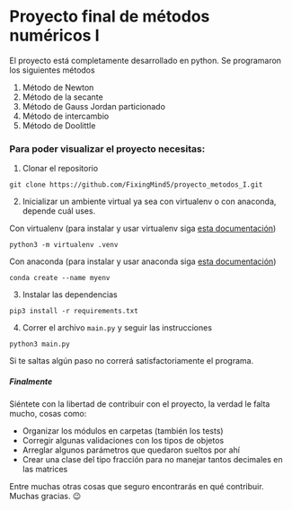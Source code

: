 # Proyecto final de métodos numéricos I

El proyecto está completamente desarrollado en python.
Se programaron los siguientes métodos

1. Método de Newton
1. Método de la secante
1. Método de Gauss Jordan particionado
1. Método de intercambio
1. Método de Doolittle

### Para poder visualizar el proyecto necesitas:

1. Clonar el repositorio
```cli
git clone https://github.com/FixingMind5/proyecto_metodos_I.git
```

2. Inicializar un ambiente virtual ya sea con virtualenv o con anaconda, depende cuál uses.

Con virtualenv (para instalar y usar virtualenv siga [esta documentación](https://uoa-eresearch.github.io/eresearch-cookbook/recipe/2014/11/26/python-virtual-env/))
```cli
python3 -m virtualenv .venv
```

Con anaconda (para instalar y usar anaconda siga [esta documentación](https://docs.anaconda.com/anaconda/install/))
```cli
conda create --name myenv
```

3. Instalar las dependencias
```cli
pip3 install -r requirements.txt
```

4. Correr el archivo `main.py` y seguir las instrucciones
````
python3 main.py
````

<span style="color:ref">Si te saltas algún paso no correrá satisfactoriamente el programa</span>.

##### Finalmente
Siéntete con la libertad de contribuir con el proyecto, la verdad le falta mucho, cosas como:
* Organizar los módulos en carpetas (también los tests)
* Corregir algunas validaciones con los tipos de objetos
* Arreglar algunos parámetros que quedaron sueltos por ahí
* Crear una clase del tipo fracción para no manejar tantos decimales en las matrices

Entre muchas otras cosas que seguro encontrarás en qué contribuir. Muchas gracias. 😉
